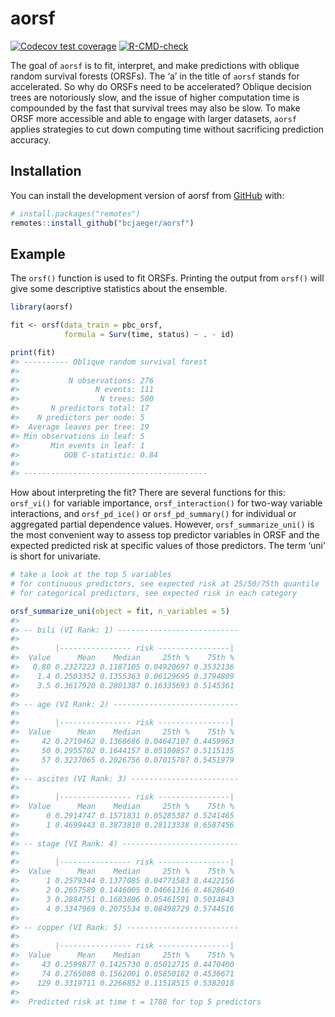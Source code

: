 
<!-- README.md is generated from README.Rmd. Please edit that file -->

# aorsf

<!-- badges: start -->

[![Codecov test
coverage](https://codecov.io/gh/bcjaeger/aorsf/branch/master/graph/badge.svg)](https://app.codecov.io/gh/bcjaeger/aorsf?branch=master)
[![R-CMD-check](https://github.com/bcjaeger/aorsf/workflows/R-CMD-check/badge.svg)](https://github.com/bcjaeger/aorsf/actions)
<!-- badges: end -->

The goal of `aorsf` is to fit, interpret, and make predictions with
oblique random survival forests (ORSFs). The ‘a’ in the title of `aorsf`
stands for accelerated. So why do ORSFs need to be accelerated? Oblique
decision trees are notoriously slow, and the issue of higher computation
time is compounded by the fast that survival trees may also be slow. To
make ORSF more accessible and able to engage with larger datasets,
`aorsf` applies strategies to cut down computing time without
sacrificing prediction accuracy.

## Installation

You can install the development version of aorsf from
[GitHub](https://github.com/) with:

``` r
# install.packages("remotes")
remotes::install_github("bcjaeger/aorsf")
```

## Example

The `orsf()` function is used to fit ORSFs. Printing the output from
`orsf()` will give some descriptive statistics about the ensemble.

``` r
library(aorsf)

fit <- orsf(data_train = pbc_orsf,
            formula = Surv(time, status) ~ . - id)

print(fit)
#> ---------- Oblique random survival forest
#> 
#>           N observations: 276
#>                 N events: 111
#>                  N trees: 500
#>       N predictors total: 17
#>    N predictors per node: 5
#>  Average leaves per tree: 19
#> Min observations in leaf: 5
#>       Min events in leaf: 1
#>          OOB C-statistic: 0.84
#> 
#> -----------------------------------------
```

How about interpreting the fit? There are several functions for this:
`orsf_vi()` for variable importance, `orsf_interaction()` for two-way
variable interactions, and `orsf_pd_ice()` or `orsf_pd_summary()` for
individual or aggregated partial dependence values. However,
`orsf_summarize_uni()` is the most convenient way to assess top
predictor variables in ORSF and the expected predicted risk at specific
values of those predictors. The term ‘uni’ is short for univariate.

``` r
# take a look at the top 5 variables 
# for continuous predictors, see expected risk at 25/50/75th quantile
# for categorical predictors, see expected risk in each category

orsf_summarize_uni(object = fit, n_variables = 5)
#> 
#> -- bili (VI Rank: 1) ---------------------------
#> 
#>        |---------------- risk ----------------|
#>  Value      Mean    Median     25th %    75th %
#>   0.80 0.2327223 0.1187105 0.04920697 0.3532136
#>    1.4 0.2503352 0.1355363 0.06129695 0.3794809
#>    3.5 0.3617920 0.2801387 0.16335693 0.5145361
#> 
#> -- age (VI Rank: 2) ----------------------------
#> 
#>        |---------------- risk ----------------|
#>  Value      Mean    Median     25th %    75th %
#>     42 0.2719462 0.1368686 0.04647107 0.4459963
#>     50 0.2955702 0.1644157 0.05180857 0.5115135
#>     57 0.3237065 0.2026756 0.07015707 0.5451979
#> 
#> -- ascites (VI Rank: 3) ------------------------
#> 
#>        |---------------- risk ----------------|
#>  Value      Mean    Median     25th %    75th %
#>      0 0.2914747 0.1571831 0.05285387 0.5241465
#>      1 0.4699443 0.3873810 0.28113338 0.6587456
#> 
#> -- stage (VI Rank: 4) --------------------------
#> 
#>        |---------------- risk ----------------|
#>  Value      Mean    Median     25th %    75th %
#>      1 0.2579344 0.1377085 0.04771583 0.4422156
#>      2 0.2657589 0.1446005 0.04661316 0.4628640
#>      3 0.2884751 0.1683806 0.05461591 0.5014843
#>      4 0.3347969 0.2075534 0.08498729 0.5744516
#> 
#> -- copper (VI Rank: 5) -------------------------
#> 
#>        |---------------- risk ----------------|
#>  Value      Mean    Median     25th %    75th %
#>     43 0.2599877 0.1425730 0.05012715 0.4470400
#>     74 0.2765080 0.1562001 0.05850182 0.4536671
#>    129 0.3319711 0.2266852 0.11518515 0.5382018
#> 
#>  Predicted risk at time t = 1788 for top 5 predictors
```
